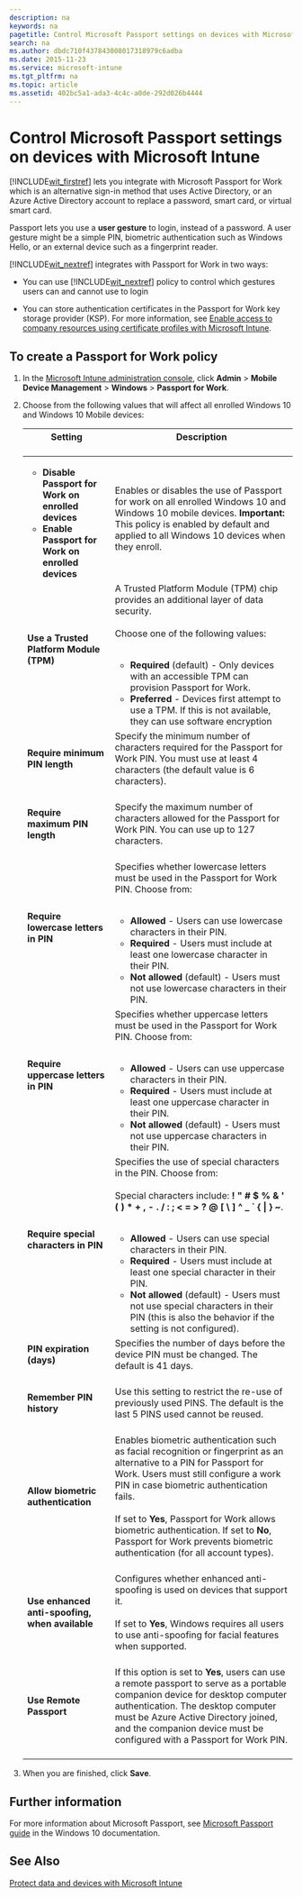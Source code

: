 ```yaml
---
description: na
keywords: na
pagetitle: Control Microsoft Passport settings on devices with Microsoft Intune
search: na
ms.author: dbdc710f437843008017318979c6adba
ms.date: 2015-11-23
ms.service: microsoft-intune
ms.tgt_pltfrm: na
ms.topic: article
ms.assetid: 402bc5a1-ada3-4c4c-a0de-292d026b4444
---
```

# Control Microsoft Passport settings on devices with Microsoft Intune
[!INCLUDE[wit_firstref](../Token/wit_firstref_md.md)] lets you integrate with Microsoft Passport for Work which is an alternative sign-in method that uses Active Directory, or an Azure Active Directory account to replace a password, smart card, or virtual smart card.

Passport lets you use a **user gesture** to login, instead of a password. A user gesture might be a simple PIN, biometric authentication such as Windows Hello, or an external device such as a fingerprint reader.

[!INCLUDE[wit_nextref](../Token/wit_nextref_md.md)] integrates with Passport for Work in two ways:

- You can use [!INCLUDE[wit_nextref](../Token/wit_nextref_md.md)] policy to control which gestures users can and cannot use to login

- You can store authentication certificates in the Passport for Work key storage provider (KSP). For more information, see [Enable access to company resources using certificate profiles with Microsoft Intune](../Topic/Enable_access_to_company_resources_using_certificate_profiles_with_Microsoft_Intune.md).

## To create a Passport for Work policy

1. In the [Microsoft Intune administration console](https://manage.microsoft.com), click **Admin** &gt; **Mobile Device Management** &gt; **Windows** &gt; **Passport for Work**.

2. Choose from the following values that will affect all enrolled Windows 10 and Windows 10 Mobile devices:

   |Setting <br /> <br />|Description <br /> <br />|
   |-----------|---------------|
   |<ul><li>**Disable Passport for Work on enrolled devices** </li><li>**Enable Passport for Work on enrolled devices** </li> </ul>|Enables or disables the use of Passport for work on all enrolled Windows 10 and Windows 10 mobile devices. **Important:** This policy is enabled by default and applied to all Windows 10 devices when they enroll. <br />|
   |**Use a Trusted Platform Module (TPM)** <br /> <br />|A Trusted Platform Module (TPM) chip provides an additional layer of data security. <br /> <br />Choose one of the following values: <br /> <br /><ul><li>**Required** (default) - Only devices with an accessible TPM can provision Passport for Work. </li><li>**Preferred** - Devices first attempt to use a TPM. If this is not available, they can use software encryption </li> </ul>|
   |**Require minimum PIN length** <br /> <br />|Specify the minimum number of characters required for the Passport for Work PIN. You must use at least 4 characters (the default value is 6 characters). ​ <br /> <br />|
   |**Require maximum PIN length** <br /> <br />|Specify the maximum number of characters allowed for the Passport for Work PIN. You can use up to 127 characters. <br /> <br />|
   |**Require lowercase letters in PIN** <br /> <br />|Specifies whether lowercase letters must be used  in the Passport for Work PIN. Choose from: <br /> <br /><ul><li>**Allowed** - Users can use lowercase characters in their PIN. </li><li>**Required** - Users must include at least one lowercase character in their PIN. </li><li>**Not allowed** (default) - Users must not use lowercase characters in their PIN. </li> </ul>|
   |**Require uppercase letters in PIN** <br /> <br />|Specifies whether uppercase letters must be used  in the Passport for Work PIN. Choose from: <br /> <br /><ul><li>**Allowed** - Users can use uppercase characters in their PIN. </li><li>**Required** - Users must include at least one uppercase character in their PIN. </li><li>**Not allowed** (default) - Users must not use uppercase characters in their PIN. </li> </ul>|
   |**Require special characters in PIN** <br /> <br />|Specifies the use of special characters in the PIN. Choose from: <br /> <br />Special characters include: **! " # $ % &amp; ' ( ) &#42; + , - . / : ; &lt; = &gt; ? @ [ \ ] ^ _ &#96; { &#124; } ~**. <br /> <br /><ul><li>**Allowed** - Users can use special characters in their PIN. </li><li>**Required** - Users must include at least one special character in their PIN. </li><li>**Not allowed** (default) - Users must not use special characters in their PIN (this is also the behavior if the setting is not configured). </li> </ul>|
   |**PIN expiration (days)** <br /> <br />|Specifies the number of days before the device PIN must be changed. The default is 41 days. <br /> <br />|
   |**Remember PIN history** <br /> <br />|Use this setting to restrict the re-use of previously used PINS. The default is the last 5 PINS used cannot be reused. <br /> <br />|
   |**Allow biometric authentication** <br /> <br />|Enables biometric authentication such as facial recognition or fingerprint as an alternative to a PIN for Passport for Work. Users must still configure a work PIN in case biometric authentication fails. <br /> <br />If set to **Yes**, Passport for Work allows biometric authentication.  If set to **No**, Passport for Work prevents biometric authentication (for all account types). <br /> <br />|
   |**Use enhanced anti-spoofing, when available** <br /> <br />|Configures whether enhanced anti-spoofing is used on devices that support it. <br /> <br />If set to **Yes**, Windows requires all users to use anti-spoofing for facial features when supported. <br /> <br />|
   |**Use Remote Passport** <br /> <br />|If this option is set to **Yes**, users can use a remote passport to serve as a portable companion device for desktop computer authentication. The desktop computer must be Azure Active Directory joined, and the companion device must be configured with a Passport for Work PIN. <br /> <br />|

3. When you are finished, click **Save**.

## Further information
For more information about Microsoft Passport, see [Microsoft Passport guide](https://technet.microsoft.com/library/mt589441%28v=vs.85%29.aspx) in the Windows 10 documentation.

## See Also
[Protect data and devices with Microsoft Intune](../Topic/Protect_data_and_devices_with_Microsoft_Intune.md)

